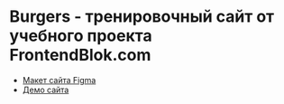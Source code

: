 # Burgers - тренировочный сайт от учебного проекта FrontendBlok.com

* [Макет сайта Figma](https://www.figma.com/file/8muxUNt1PwGH5byQR6LZG8/Burgers-Menu-Responsive?node-id=0%3A99)
* [Демо сайта](https://annblok.github.io/Module01-Burger/menu.html)
